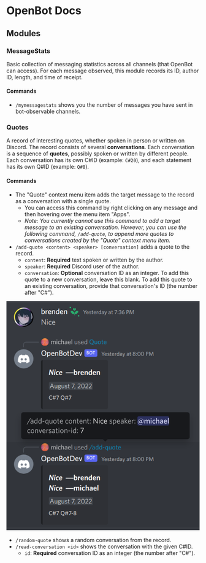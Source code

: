 # OpenBot Docs

## Modules

### MessageStats

Basic collection of messaging statistics across all channels (that OpenBot can access).
For each message observed, this module records its ID, author ID, length, and time of receipt.

#### Commands

* `/mymessagestats` shows you the number of messages you have sent in bot-observable channels.

### Quotes

A record of interesting quotes, whether spoken in person or written on Discord.
The record consists of several **conversations**.
Each conversation is a sequence of **quotes**, possibly spoken or written by different people.
Each conversation has its own C#ID (example: `C#20`), and each statement has its own Q#ID (example: `Q#8`).

#### Commands

* The "Quote" context menu item adds the target message to the record as a conversation with a single quote.
  * You can access this command by right clicking on any message and then hovering over the menu item "Apps".
  * _Note: You currently cannot use this command to add a target message to an existing conversation.
     However, you can use the following command, `/add-quote`, to append more quotes to conversations
     created by the "Quote" context menu item._
* `/add-quote <content> <speaker> [conversation]` adds a quote to the record.
  * `content`: **Required** text spoken or written by the author.
  * `speaker`: **Required** Discord user of the author.
  * `conversation`: **Optional** conversation ID as an integer.
    To add this quote to a new conversation, leave this blank.
    To add this quote to an existing conversation, provide that conversation's ID (the number after "C#").

![Adding a quote to an existing conversation](add-quotes-to-existing-conversations.png)

* `/random-quote` shows a random conversation from the record.
* `/read-conversation <id>` shows the conversation with the given C#ID.
  * `id`: **Required** conversation ID as an integer (the number after "C#").
